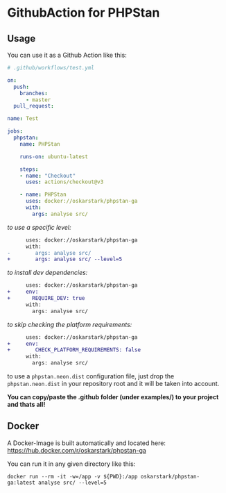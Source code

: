 # GithubAction for PHPStan

## Usage

You can use it as a Github Action like this:

```yaml
# .github/workflows/test.yml 

on:
  push:
    branches:
      - master
  pull_request:

name: Test

jobs:
  phpstan:
    name: PHPStan

    runs-on: ubuntu-latest

    steps:
    - name: "Checkout"
      uses: actions/checkout@v3

    - name: PHPStan
      uses: docker://oskarstark/phpstan-ga
      with:
        args: analyse src/
```

_to use a specific level:_
```diff
      uses: docker://oskarstark/phpstan-ga
      with:
-        args: analyse src/
+        args: analyse src/ --level=5
```

_to install dev dependencies:_
```diff
      uses: docker://oskarstark/phpstan-ga
+     env:
+       REQUIRE_DEV: true
      with:
        args: analyse src/
```

_to skip checking the platform requirements:_
```diff
      uses: docker://oskarstark/phpstan-ga
+     env:
+        CHECK_PLATFORM_REQUIREMENTS: false
      with:
        args: analyse src/
```

to use a `phpstan.neon.dist` configuration file, just drop the `phpstan.neon.dist`
in your repository root and it will be taken into account.


**You can copy/paste the .github folder (under examples/) to your project and thats all!**

## Docker

A Docker-Image is built automatically and located here:
https://hub.docker.com/r/oskarstark/phpstan-ga

You can run it in any given directory like this:

`docker run --rm -it -w=/app -v ${PWD}:/app oskarstark/phpstan-ga:latest analyse src/ --level=5`

